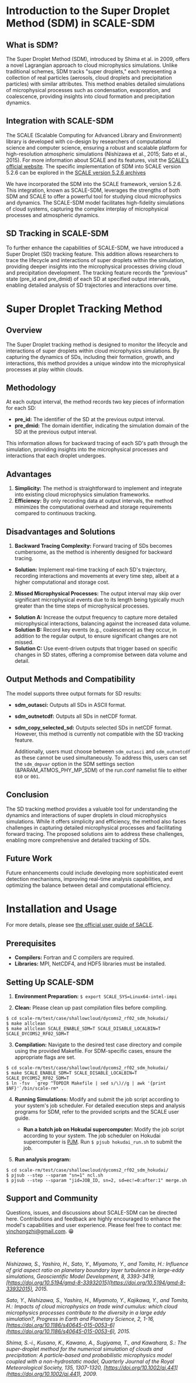 # Introduction to the Super Droplet Method (SDM) in SCALE-SDM

## What is SDM?
The Super Droplet Method (SDM), introduced by Shima et al. in 2009, offers a novel Lagrangian approach to cloud microphysics simulations. Unlike traditional schemes, SDM tracks "super droplets," each representing a collection of real particles (aerosols, cloud droplets and precipitation particles) with similar attributes. This method enables detailed simulations of microphysical processes such as condensation, evaporation, and coalescence, providing insights into cloud formation and precipitation dynamics.

## Integration with SCALE-SDM
The SCALE (Scalable Computing for Advanced Library and Environment) library is developed with co-design by researchers of computational science and computer science, ensuring a robust and scalable platform for high-resolution atmospheric simulations (Nishizawa et al., 2015; Sato et al., 2015).  For more information about SCALE and its features, visit the  [SCALE's official website](http://scale.aics.riken.jp/). The specific implementation of SDM into SCALE version 5.2.6 can be explored in the [SCALE version 5.2.6 archives](https://scale.riken.jp/archives/5.2.6/)

We have incorporated the SDM into the SCALE framework, version 5.2.6. This integration, known as SCALE-SDM, leverages the strengths of both SDM and SCALE to offer a powerful tool for studying cloud microphysics and dynamics. The SCALE-SDM model facilitates high-fidelity simulations of cloud systems, capturing the complex interplay of microphysical processes and atmospheric dynamics.

## SD Tracking in SCALE-SDM
To further enhance the capabilities of SCALE-SDM, we have introduced a Super Droplet (SD) tracking feature. This addition allows researchers to trace the lifecycle and interactions of super droplets within the simulation, providing deeper insights into the microphysical processes driving cloud and precipitation development. The tracking feature records the "previous" state (pre_id and pre_dmid) of each SD at specified output intervals, enabling detailed analysis of SD trajectories and interactions over time.

# Super Droplet Tracking Method

## Overview
The Super Droplet tracking method is designed to monitor the lifecycle and interactions of super droplets within cloud microphysics simulations. By capturing the dynamics of SDs, including their formation, growth, and interactions, this method provides a unique window into the microphysical processes at play within clouds.

## Methodology
At each output interval, the method records two key pieces of information for each SD:

- **pre_id:** The identifier of the SD at the previous output interval.
- **pre_dmid:** The domain identifier, indicating the simulation domain of the SD at the previous output interval.
  
This information allows for backward tracing of each SD's path through the simulation, providing insights into the microphysical processes and interactions that each droplet undergoes.

## Advantages
1. **Simplicity:** The method is straightforward to implement and integrate into existing cloud microphysics simulation frameworks.
2. **Efficiency:** By only recording data at output intervals, the method minimizes the computational overhead and storage requirements compared to continuous tracking.
  
## Disadvantages and Solutions
1. **Backward Tracing Complexity:** Forward tracing of SDs becomes cumbersome, as the method is inherently designed for backward tracing.
  - **Solution:** Implement real-time tracking of each SD's trajectory, recording interactions and movements at every time step, albeit at a higher computational and storage cost.
2. **Missed Microphysical Processes:** The output interval may skip over significant microphysical events due to its length being typically much greater than the time steps of microphysical processes.
  - **Solution A:** Increase the output frequency to capture more detailed microphysical interactions, balancing against the increased data volume.
  - **Solution B:** Record key events (e.g., coalescence) as they occur, in addition to the regular output, to ensure significant changes are not missed.
  - **Solution C:** Use event-driven outputs that trigger based on specific changes in SD states, offering a compromise between data volume and detail.

## **Output Methods and Compatibility**
The model supports three output formats for SD results:
- **sdm_outasci:** Outputs all SDs in ASCII format.
- **sdm_outnetcdf:** Outputs all SDs in netCDF format.
- **sdm_copy_selected_sd:** Outputs selected SDs in netCDF format. However, this method is currently not compatible with the SD tracking feature.

   Additionally, users must choose between `sdm_outasci` and `sdm_outnetcdf` as these cannot be used simultaneously. To address this, users can set the `sdm_dmpvar` option in the SDM settings section (&PARAM_ATMOS_PHY_MP_SDM) of the run.conf namelist file to either `010` or `001`.

## Conclusion
The SD tracking method provides a valuable tool for understanding the dynamics and interactions of super droplets in cloud microphysics simulations. While it offers simplicity and efficiency, the method also faces challenges in capturing detailed microphysical processes and facilitating forward tracing. The proposed solutions aim to address these challenges, enabling more comprehensive and detailed tracking of SDs.

## Future Work
Future enhancements could include developing more sophisticated event detection mechanisms, improving real-time analysis capabilities, and optimizing the balance between detail and computational efficiency.

# Installation and Usage
For more details, please see [the official user guide of SACLE](https://scale.riken.jp/archives/scale_users_guide_En.v5.2.6.pdf).

## Prerequisites
- **Compilers:** Fortran and C compilers are required.
- **Libraries:** MPI, NetCDF4, and HDF5 libraries must be installed.

## Setting Up SCALE-SDM
1. **Environment Preparation:**
`$ export SCALE_SYS=Linux64-intel-impi`

2. **Clean:**
   Please clean up past compilation files before compiling.
  ```
  $ cd scale-rm/test/case/shallowcloud/dycoms2_rf02_sdm_hokudai/
  $ make allclean
  $ make allclean SCALE_ENABLE_SDM=T SCALE_DISABLE_LOCALBIN=T SCALE_DYCOMS2_RF02_SDM=T
  ```

3. **Compilation:**
   Navigate to the desired test case directory and compile using the provided Makefile. For SDM-specific cases, ensure the appropriate flags are set.
  ```
  $ cd scale-rm/test/case/shallowcloud/dycoms2_rf02_sdm_hokudai/
  $ make SCALE_ENABLE_SDM=T SCALE_DISABLE_LOCALBIN=T SCALE_DYCOMS2_RF02_SDM=T
  $ ln -fsv  `grep ^TOPDIR Makefile | sed s/\)//g | awk '{print $NF}'`/bin/scale-rm* .
  ```

4. **Running Simulations:**
   Modify and submit the job script according to your system's job scheduler. For detailed execution steps and analysis programs for SDM, refer to the provided scripts and the SCALE user guide.
   - **Run a batch job on Hokudai supercomputer:**
     Modify the job script according to your system. The job scheduler on Hokudai supercomputer is [PJM](https://www.hucc.hokudai.ac.jp/en_supercomputer/basic/en_job_execution/). Run `$ pjsub hokudai_run.sh` to submit the job.

5. **Run analysis program:**
  ```
  $ cd scale-rm/test/case/shallowcloud/dycoms2_rf02_sdm_hokudai/
  $ pjsub --step --sparam "sn=1" ncl.sh
  $ pjsub --step --sparam "jid=JOB_ID, sn=2, sd=ec!=0:after:1" merge.sh
  ```

## Support and Community
Questions, issues, and discussions about SCALE-SDM can be directed here. Contributions and feedback are highly encouraged to enhance the model's capabilities and user experience. Please feel free to contact me: yinchongzhi@gmail.com. :grin:

## Reference
*Nishizawa, S., Yashiro, H., Sato, Y., Miyamoto, Y., and Tomita, H.: Influence of grid aspect ratio on planetary boundary layer turbulence in large-eddy simulations, Geoscientific Model Development, 8, 3393-3419, [https://doi.org/10.5194/gmd-8-33932015](https://doi.org/10.5194/gmd-8-33932015), 2015.*

*Sato, Y., Nishizawa, S., Yashiro, H., Miyamoto, Y., Kajikawa, Y., and Tomita, H.: Impacts of cloud microphysics on trade wind cumulus: which cloud microphysics processes contribute to the diversity in a large eddy simulation?, Progress in Earth and Planetary Science, 2, 1-16, [https://doi.org/10.1186/s40645-015-0053-6](https://doi.org/10.1186/s40645-015-0053-6), 2015.*

*Shima, S.-i., Kusano, K., Kawano, A., Sugiyama, T., and Kawahara, S.: The super-droplet method for the numerical simulation of clouds and precipitation: A particle-based and probabilistic microphysics model coupled with a non-hydrostatic model, Quarterly Journal of the Royal Meteorological Society, 135, 1307-1320, [https://doi.org/10.1002/qj.441](https://doi.org/10.1002/qj.441), 2009.*
